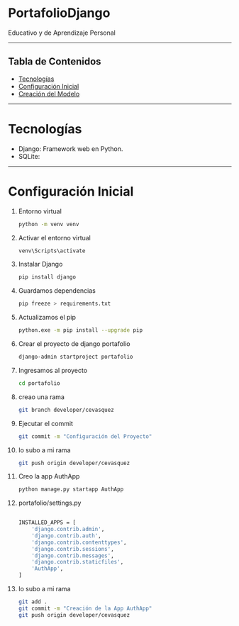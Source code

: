 # PortafolioDjango
Educativo y de Aprendizaje Personal

---
## Tabla de Contenidos
- [Tecnologías](#Tecnologías)
- [Configuración Inicial](#configuración-Inicial)
- [Creación del Modelo](#creación-del-modelo)
---
# Tecnologías
- Django: Framework web en Python.
- SQLite:
--- 
# Configuración Inicial 
1. Entorno virtual 
    ```bash 
    python -m venv venv

2. Activar el entorno virtual
    ```bash 
    venv\Scripts\activate

3. Instalar Django
    ```bash 
    pip install django 

4. Guardamos dependencias
    ```bash
    pip freeze > requirements.txt 
    
5. Actualizamos el pip 
    ```bash
    python.exe -m pip install --upgrade pip

6. Crear el proyecto de django portafolio
    ```bash 
    django-admin startproject portafolio

7. Ingresamos al proyecto 
    ```bash 
    cd portafolio

8. creao una rama
    ```bash 
    git branch developer/cevasquez

9. Ejecutar el commit
    ```bash 
   git commit -m "Configuración del Proyecto"

10. lo subo a mi rama
    ```bash 
    git push origin developer/cevasquez

11. Creo la app  AuthApp
    ```bash 
    python manage.py startapp AuthApp

12. portafolio/settings.py
    ```bash
   
    INSTALLED_APPS = [
        'django.contrib.admin',
        'django.contrib.auth',
        'django.contrib.contenttypes',
        'django.contrib.sessions',
        'django.contrib.messages',
        'django.contrib.staticfiles',
        'AuthApp',
    ]

12. lo subo a mi rama
    ```bash 
    git add .
    git commit -m "Creación de la App AuthApp"
    git push origin developer/cevasquez

